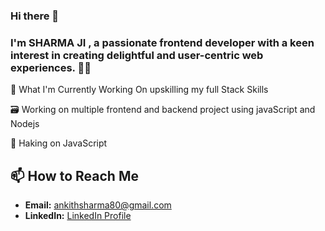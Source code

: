 ### Hi there 👋 

### I'm **SHARMA JI** , a passionate frontend developer with a keen interest in creating delightful and user-centric web experiences. 👨‍💻

 🔭 What I'm Currently Working On upskilling my full Stack Skills
 
 🗃️ Working on multiple frontend and backend project using javaScript and Nodejs
 
🎯 Haking on JavaScript

## 📫 How to Reach Me

- **Email:** ankithsharma80@gmail.com
- **LinkedIn:** [ LinkedIn Profile](https://www.linkedin.com/in/ankithsharmaa/)

